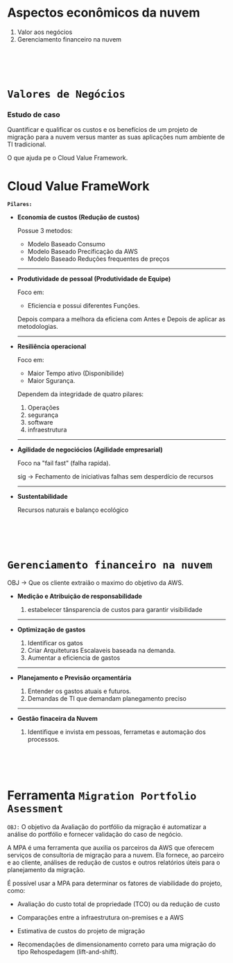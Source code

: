 # Aspectos econômicos da nuvem

1. Valor aos negócios 
2. Gerenciamento financeiro na nuvem


<br><br><br>

# `Valores de Negócios`

### Estudo de caso

Quantificar e qualificar os custos e os benefícios  de um projeto de migração para a nuvem versus manter as suas aplicações  num ambiente de TI tradicional. 

O que ajuda pe o Cloud Value Framework.

# Cloud Value FrameWork

**`Pilares:`**

-   **Economia de custos (Redução de custos)**

    Possue 3 metodos:
    -   Modelo Baseado Consumo
    -   Modelo Baseado Precificação da AWS
    -   Modelo Baseado Reduções frequentes de preços 

    ---

-  **Produtividade de pessoal (Produtividade de Equipe)**

    Foco em:
    -   Eficiencia e possui diferentes Funções.

    Depois compara a melhora da eficiena com Antes e Depois de aplicar as metodologias.

    ---
    
-  **Resiliência operacional**

    Foco em:
    -   Maior Tempo ativo (Disponibilide)
    -   Maior Sgurança.

    Dependem da integridade de quatro pilares:
        
    1. Operações
    2. segurança
    3. software
    4. infraestrutura
    ---

-  **Agilidade de negociócios (Agilidade empresarial)**

    Foco na "fail fast" (falha rapida).
    
    sig -> Fechamento de iniciativas falhas sem desperdício de recursos

    ---

-  **Sustentabilidade**

    Recursos naturais e balanço ecológico


<br><br><br>


#   `Gerenciamento financeiro na nuvem`

OBJ -> Que os cliente extraião o maximo do objetivo da AWS.

-   **Medição e Atribuição de responsabilidade**
    1.   estabelecer tânsparencia de custos para garantir visibilidade

    ---

-   **Optimização de gastos**

    1. Identificar os gatos
    2. Criar Arquiteturas Escalaveis baseada na demanda.
    3. Aumentar a eficiencia de gastos
    
    ---

-   **Planejamento e Previsão orçamentária**

    1. Entender os gastos atuais e futuros.
    2. Demandas de TI que demandam planegamento preciso

    ---

-    **Gestão finaceira da Nuvem**

        1. Identifique e invista em pessoas, ferrametas e automação dos processos.


<br><br><br>

# Ferramenta `Migration Portfolio Asessment`

`OBJ:` O objetivo da Avaliação do portfólio da migração é automatizar a análise do portfólio e fornecer validação do caso de negócio.

A MPA é uma ferramenta que auxilia os parceiros da AWS que oferecem serviços de consultoria de migração para a nuvem. Ela fornece, ao parceiro e ao cliente, análises de redução de custos e outros relatórios úteis para o planejamento da migração.

É possível usar a MPA para determinar os fatores de viabilidade do projeto, como:

-   Avaliação do custo total de propriedade (TCO) ou da redução de custo

-   Comparações entre a infraestrutura on-premises e a AWS

-   Estimativa de custos do projeto de migração

-   Recomendações de dimensionamento correto para uma migração do tipo Rehospedagem (lift-and-shift).













